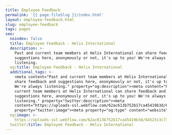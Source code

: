 ```yaml
---
title: Employee Feedback
permalink: '{{ page.fileSlug }}/index.html'
layout: employee-feedback.html
slug: employee-feedback
tags: pages
seo:
  noindex: false
  title: Employee Feedback - Helix International
  description: >-
    Past and current team members at Helix International can share feedback and
    suggestions here, anonymously or not, it's up to you! We're always
    listening.
  og:title: Employee Feedback - Helix International
  additional_tags: >-
    <meta content="Past and current team members at Helix International can
    share feedback and suggestions here, anonymously or not, it's up to you!
    We're always listening." property="og:description"><meta content="Past and
    current team members at Helix International can share feedback and
    suggestions here, anonymously or not, it's up to you! We're always
    listening." property="twitter:description"><meta
    content="https://uploads-ssl.webflow.com/62ac613b752b17ca45419b3d/64523c3c737acdc0f38d17ac_meta-image.png"
    property="twitter:image"><meta property="og:type" content="website">
  og:image: >-
    https://uploads-ssl.webflow.com/62ac613b752b17ca45419b3d/64523c3c737acdc0f38d17ac_meta-image.png
  twitter:title: Employee Feedback - Helix International
---
```



